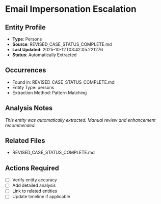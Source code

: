 # Email Impersonation Escalation

## Entity Profile
- **Type**: Persons
- **Source**: REVISED_CASE_STATUS_COMPLETE.md
- **Last Updated**: 2025-10-12T03:42:05.221276
- **Status**: Automatically Extracted

## Occurrences
- Found in: REVISED_CASE_STATUS_COMPLETE.md
- Entity Type: persons
- Extraction Method: Pattern Matching

## Analysis Notes
*This entity was automatically extracted. Manual review and enhancement recommended.*

## Related Files
- REVISED_CASE_STATUS_COMPLETE.md

## Actions Required
- [ ] Verify entity accuracy
- [ ] Add detailed analysis
- [ ] Link to related entities
- [ ] Update timeline if applicable
